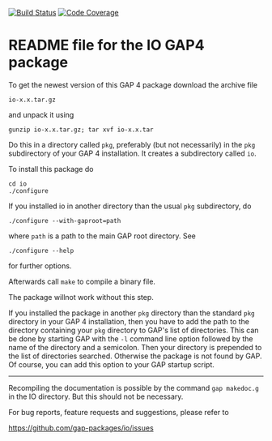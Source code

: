 [![Build Status](https://github.com/gap-packages/io/actions/workflows/CI.yml/badge.svg)](https://github.com/gap-packages/io/actions/workflows/CI.yml)
[![Code Coverage](https://codecov.io/github/gap-packages/io/coverage.svg?branch=master&token=)](https://codecov.io/gh/gap-packages/io)

# README file for the IO GAP4 package

To get the newest version of this GAP 4 package download the
archive file

    io-x.x.tar.gz

and unpack it using

    gunzip io-x.x.tar.gz; tar xvf io-x.x.tar

Do this in a directory called `pkg`, preferably (but not necessarily)
in the `pkg` subdirectory of your GAP 4 installation. It creates a
subdirectory called `io`.

To install this package do

    cd io
    ./configure

If you installed io in another directory than the usual `pkg`
subdirectory, do

    ./configure --with-gaproot=path

where `path` is a path to the main GAP root directory.
See

    ./configure --help

for further options.

Afterwards call `make` to compile a binary file.

The package willnot work without this step.

If you installed the package in another `pkg` directory than the standard
`pkg` directory in your GAP 4 installation, then you have to add the path
to the directory containing your `pkg` directory to GAP's list of directories.
This can be done by starting GAP with the `-l` command line option
followed by the name of the directory and a semicolon. Then your directory
is prepended to the list of directories searched. Otherwise the package
is not found by GAP. Of course, you can add this option to your GAP
startup script.

----------------------------------------------------------------------------

Recompiling the documentation is possible by the command `gap makedoc.g`
in the IO directory. But this should not be necessary.

For bug reports, feature requests and suggestions, please refer to

   <https://github.com/gap-packages/io/issues>
